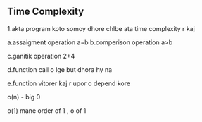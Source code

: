 ## Time Complexity

1.akta program koto somoy dhore chlbe ata time complexity r kaj

a.assaigment operation 
a=b
b.comperison operation
a>b

c.ganitik operation 
2+4

d.function call o lge but dhora hy na


e.function vitorer kaj r upor o depend kore


o(n) - big 0

o(1)
mane order of 1 , o of 1

